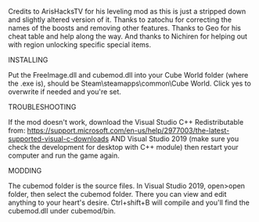 Credits to ArisHacksTV for his leveling mod as this is just a stripped down and slightly altered version of it. Thanks to zatochu for correcting the names of the boosts and removing other features. Thanks to Geo for his cheat table and help along the way. And thanks to Nichiren for helping out with region unlocking specific special items.

INSTALLING

Put the FreeImage.dll and cubemod.dll into your Cube World folder (where the .exe is), should be Steam\steamapps\common\Cube World. Click yes to overwrite if needed and you're set. 

TROUBLESHOOTING

If the mod doesn't work, download the Visual Studio C++ Redistributable from: https://support.microsoft.com/en-us/help/2977003/the-latest-supported-visual-c-downloads AND Visual Studio 2019 (make sure you check the development for desktop with C++ module) then restart your computer and run the game again.

MODDING

The cubemod folder is the source files. In Visual Studio 2019, open>open folder, then select the cubemod folder. There you can view and edit anything to your heart's desire. Ctrl+shift+B will compile and you'll find the cubemod.dll under cubemod/bin.
